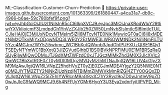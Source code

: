 ML-Classification-Customer-Churn-Prediction 🤖
https://private-user-images.githubusercontent.com/101363399/261880447-a4ca31a7-db9c-4966-b6ae-59c780bfef9f.png?jwt=eyJhbGciOiJIUzI1NiIsInR5cCI6IkpXVCJ9.eyJpc3MiOiJnaXRodWIuY29tIiwiYXVkIjoicmF3LmdpdGh1YnVzZXJjb250ZW50LmNvbSIsImtleSI6ImtleTUiLCJleHAiOjE3MjUxNDcyNTMsIm5iZiI6MTcyNTE0Njk1MywicGF0aCI6Ii8xMDEzNjMzOTkvMjYxODgwNDQ3LWE0Y2EzMWE3LWRiOWMtNDk2Ni1iNmFlLTU5Yzc4MGJmZWY5Zi5wbmc_WC1BbXotQWxnb3JpdGhtPUFXUzQtSE1BQy1TSEEyNTYmWC1BbXotQ3JlZGVudGlhbD1BS0lBVkNPRFlMU0E1M1BRSzRaQSUyRjIwMjQwODMxJTJGdXMtZWFzdC0xJTJGczMlMkZhd3M0X3JlcXVlc3QmWC1BbXotRGF0ZT0yMDI0MDgzMVQyMzI5MTNaJlgtQW16LUV4cGlyZXM9MzAwJlgtQW16LVNpZ25hdHVyZT0yZjE0ZGJmMDE4YjgzY2Q5NWE0NTg0M2JlYTM2ZTY2NjNkZjUzNzdjNTBiMmZiMWVkMmRjZGI4ZTY0OGQxZDVlJlgtQW16LVNpZ25lZEhlYWRlcnM9aG9zdCZhY3Rvcl9pZD0wJmtleV9pZD0wJnJlcG9faWQ9MCJ9.6h4NFPJyYGMr6HyqY3U3Eya2xdnrfyitIIPVPD_Mi-g
